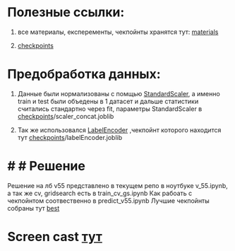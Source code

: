 # Полезные ссылки:

1) все материалы, експеременты, чекпойнты хранятся тут: 
[materials](https://drive.google.com/drive/folders/1SL81ryeVY9UxF1V8YAz4AJUOO0DYqvpK?usp=sharing)

2) [checkpoints](https://drive.google.com/drive/folders/1Wj4lmR54Ds2IyUlSoya8yAQ6uvKDaSND?usp=sharing)

# Предобработка данных:

1) Данные были нормализованы с помщью [StandardScaler](https://scikit-learn.org/stable/modules/generated/sklearn.preprocessing.StandardScaler.html), а именно train и test были объедены в 1 датасет и дальше статистики считались стандартно через fit, параметры StandardScaler в [checkpoints](https://drive.google.com/drive/folders/1Wj4lmR54Ds2IyUlSoya8yAQ6uvKDaSND?usp=sharing)/scaler_concat.joblib

2) Так же использовался [LabelEncoder](https://scikit-learn.org/stable/modules/generated/sklearn.preprocessing.LabelEncoder.html) ,чекпойнт которого находится тут [checkpoints](https://drive.google.com/drive/folders/1Wj4lmR54Ds2IyUlSoya8yAQ6uvKDaSND?usp=sharing)/labelEncoder.joblib

# # # Решение 
Решение на лб v55 представлено в текущем репо в ноутбуке v_55.ipynb, а так же cv, gridsearch есть в train_cv_gs.ipynb
Как рабоать с чекпойнтом соотвественно в predict_v55.ipynb
Лучшие чекпойнты собраны тут [best](https://drive.google.com/drive/folders/1BPiYEGsTGq6SB-jWRJhIoHAoEZf1UCn7?usp=sharing)


# Screen cast [тут](https://drive.google.com/file/d/1HmDpk_auIRHf8fozJimATuI7lAZf57-8/view)


